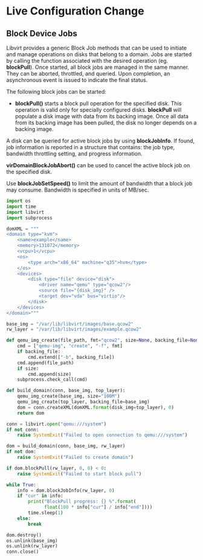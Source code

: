 # Live Configuration Change

## Block Device Jobs

Libvirt provides a generic Block Job methods that can be used to initiate and manage operations on disks that belong to a domain. Jobs are started by calling the function associated with the desired operation (eg. **blockPull**). Once started, all block jobs are managed in the same manner. They can be aborted, throttled, and queried. Upon completion, an asynchronous event is issued to indicate the final status.

The following block jobs can be started:

- **blockPull()** starts a block pull operation for the specified disk. This operation is valid only for specially configured disks. **blockPull** will populate a disk image with data from its backing image. Once all data from its backing image has been pulled, the disk no longer depends on a backing image.

A disk can be queried for active block jobs by using **blockJobInfo**. If found, job information is reported in a structure that contains: the job type, bandwidth throttling setting, and progress information.

**virDomainBlockJobAbort()** can be used to cancel the active block job on the specified disk.

Use **blockJobSetSpeed()** to limit the amount of bandwidth that a block job may consume. Bandwidth is specified in units of MB/sec.

```python
import os
import time
import libvirt
import subprocess

domXML = """
<domain type="kvm">
    <name>example</name>
    <memory>131072</memory>
    <vcpu>1</vcpu>
    <os>
        <type arch="x86_64" machine="q35">hvm</type>
    </os>
    <devices>
        <disk type="file" device="disk">
            <driver name="qemu" type="qcow2"/>
            <source file="{disk_img}" />
            <target dev="vda" bus="virtio"/>
        </disk>
    </devices>
</domain>"""

base_img = "/var/lib/libvirt/images/base.qcow2"
rw_layer = "/var/lib/libvirt/images/example.qcow2"

def qemu_img_create(file_path, fmt="qcow2", size=None, backing_file=None)
    cmd = ["qemu-img", "create", "-f", fmt]
    if backing_file:
        cmd.extend(["-b", backing_file])
    cmd.append(file_path)
    if size:
        cmd.append(size)
    subprocess.check_call(cmd)

def build_domain(conn, base_img, top_layer):
    qemu_img_create(base_img, size="100M")
    qemu_img_create(top_layer, backing_file=base_img)
    dom = conn.createXML(domXML.format(disk_img=top_layer), 0)
    return dom

conn = libvirt.open("qemu:///system")
if not conn:
    raise SystemExit("Failed to open connection to qemu:///system")

dom = build_domain(conn, base_img, rw_layer)
if not dom:
    raise SystemExit("Failed to create domain")

if dom.blockPull(rw_layer, 0, 0) < 0:
    raise SystemExit("Failed to start block pull")

while True:
    info = dom.blockJobInfo(rw_layer, 0)
    if "cur" in info:
        print("BlockPull progress: {} %".format(
              float(100 * info["cur"] / info["end"])))
        time.sleep(1)
    else:
        break

dom.destroy()
os.unlink(base_img)
os.unlink(rw_layer)
conn.close()
```